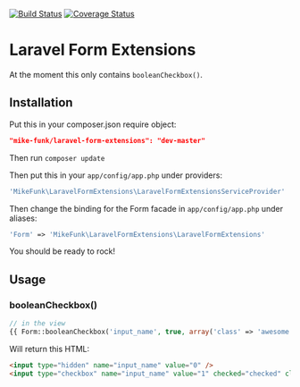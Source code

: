 [![Build Status](https://travis-ci.org/mikedfunk/laravel-form-extensions.png?branch=master)](https://travis-ci.org/mikedfunk/laravel-form-extensions) [![Coverage Status](https://coveralls.io/repos/mikedfunk/laravel-form-extensions/badge.png?branch=master)](https://coveralls.io/r/mikedfunk/laravel-form-extensions)

# Laravel Form Extensions

At the moment this only contains ```booleanCheckbox()```.

## Installation

Put this in your composer.json require object:

```json
"mike-funk/laravel-form-extensions": "dev-master"
```

Then run ```composer update```

Then put this in your ```app/config/app.php``` under providers:

```php
'MikeFunk\LaravelFormExtensions\LaravelFormExtensionsServiceProvider'
```

Then change the binding for the Form facade in ```app/config/app.php``` under aliases:

```php
'Form' => 'MikeFunk\LaravelFormExtensions\LaravelFormExtensions'
```

You should be ready to rock!

## Usage

### booleanCheckbox()

```php
// in the view
{{ Form::booleanCheckbox('input_name', true, array('class' => 'awesome')) }}
```

Will return this HTML:
```html
<input type="hidden" name="input_name" value="0" />
<input type="checkbox" name="input_name" value="1" checked="checked" class="awesome" />
```
